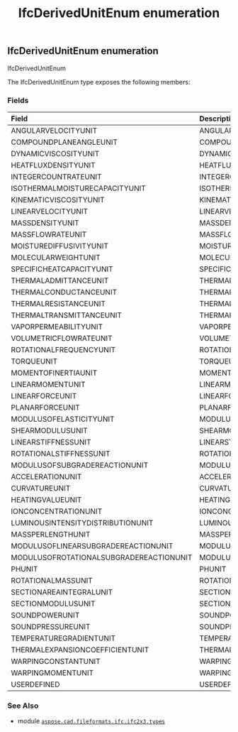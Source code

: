 ﻿---
title: IfcDerivedUnitEnum enumeration
second_title: Aspose.CAD for Python via .NET API References
description: 
type: docs
weight: 2030
url: /aspose.cad.fileformats.ifc.ifc2x3.types/ifcderivedunitenum/
is_root: false
---

## IfcDerivedUnitEnum enumeration

IfcDerivedUnitEnum



The IfcDerivedUnitEnum type exposes the following members:

### Fields
| Field | Description |
| :- | :- |
| ANGULARVELOCITYUNIT | ANGULARVELOCITYUNIT |
| COMPOUNDPLANEANGLEUNIT | COMPOUNDPLANEANGLEUNIT |
| DYNAMICVISCOSITYUNIT | DYNAMICVISCOSITYUNIT |
| HEATFLUXDENSITYUNIT | HEATFLUXDENSITYUNIT |
| INTEGERCOUNTRATEUNIT | INTEGERCOUNTRATEUNIT |
| ISOTHERMALMOISTURECAPACITYUNIT | ISOTHERMALMOISTURECAPACITYUNIT |
| KINEMATICVISCOSITYUNIT | KINEMATICVISCOSITYUNIT |
| LINEARVELOCITYUNIT | LINEARVELOCITYUNIT |
| MASSDENSITYUNIT | MASSDENSITYUNIT |
| MASSFLOWRATEUNIT | MASSFLOWRATEUNIT |
| MOISTUREDIFFUSIVITYUNIT | MOISTUREDIFFUSIVITYUNIT |
| MOLECULARWEIGHTUNIT | MOLECULARWEIGHTUNIT |
| SPECIFICHEATCAPACITYUNIT | SPECIFICHEATCAPACITYUNIT |
| THERMALADMITTANCEUNIT | THERMALADMITTANCEUNIT |
| THERMALCONDUCTANCEUNIT | THERMALCONDUCTANCEUNIT |
| THERMALRESISTANCEUNIT | THERMALRESISTANCEUNIT |
| THERMALTRANSMITTANCEUNIT | THERMALTRANSMITTANCEUNIT |
| VAPORPERMEABILITYUNIT | VAPORPERMEABILITYUNIT |
| VOLUMETRICFLOWRATEUNIT | VOLUMETRICFLOWRATEUNIT |
| ROTATIONALFREQUENCYUNIT | ROTATIONALFREQUENCYUNIT |
| TORQUEUNIT | TORQUEUNIT |
| MOMENTOFINERTIAUNIT | MOMENTOFINERTIAUNIT |
| LINEARMOMENTUNIT | LINEARMOMENTUNIT |
| LINEARFORCEUNIT | LINEARFORCEUNIT |
| PLANARFORCEUNIT | PLANARFORCEUNIT |
| MODULUSOFELASTICITYUNIT | MODULUSOFELASTICITYUNIT |
| SHEARMODULUSUNIT | SHEARMODULUSUNIT |
| LINEARSTIFFNESSUNIT | LINEARSTIFFNESSUNIT |
| ROTATIONALSTIFFNESSUNIT | ROTATIONALSTIFFNESSUNIT |
| MODULUSOFSUBGRADEREACTIONUNIT | MODULUSOFSUBGRADEREACTIONUNIT |
| ACCELERATIONUNIT | ACCELERATIONUNIT |
| CURVATUREUNIT | CURVATUREUNIT |
| HEATINGVALUEUNIT | HEATINGVALUEUNIT |
| IONCONCENTRATIONUNIT | IONCONCENTRATIONUNIT |
| LUMINOUSINTENSITYDISTRIBUTIONUNIT | LUMINOUSINTENSITYDISTRIBUTIONUNIT |
| MASSPERLENGTHUNIT | MASSPERLENGTHUNIT |
| MODULUSOFLINEARSUBGRADEREACTIONUNIT | MODULUSOFLINEARSUBGRADEREACTIONUNIT |
| MODULUSOFROTATIONALSUBGRADEREACTIONUNIT | MODULUSOFROTATIONALSUBGRADEREACTIONUNIT |
| PHUNIT | PHUNIT |
| ROTATIONALMASSUNIT | ROTATIONALMASSUNIT |
| SECTIONAREAINTEGRALUNIT | SECTIONAREAINTEGRALUNIT |
| SECTIONMODULUSUNIT | SECTIONMODULUSUNIT |
| SOUNDPOWERUNIT | SOUNDPOWERUNIT |
| SOUNDPRESSUREUNIT | SOUNDPRESSUREUNIT |
| TEMPERATUREGRADIENTUNIT | TEMPERATUREGRADIENTUNIT |
| THERMALEXPANSIONCOEFFICIENTUNIT | THERMALEXPANSIONCOEFFICIENTUNIT |
| WARPINGCONSTANTUNIT | WARPINGCONSTANTUNIT |
| WARPINGMOMENTUNIT | WARPINGMOMENTUNIT |
| USERDEFINED | USERDEFINED |



### See Also
* module [`aspose.cad.fileformats.ifc.ifc2x3.types`](..)
